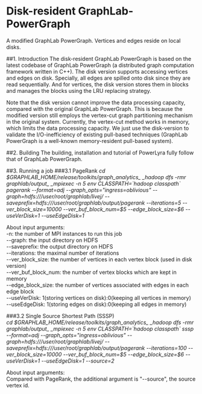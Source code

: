 # Disk-resident GraphLab-PowerGraph
A modified GraphLab PowerGraph. Vertices and edges reside on local disks.

##1. Introduction
The disk-resident GraphLab PowerGraph is based on the latest codebase of GraphLab PowerGraph (a distributed graph computation framework written in C++). The disk version supports accessing vertices and edges on disk. Specially, all edges are spilled onto disk since they are read sequentially. And for vertices, the disk version stores them in blocks and manages the blocks using the LRU replacing strategy. 

Note that the disk version cannot improve the data processing capacity, compared with the original GraphLab PowerGraph. This is because the modified version still employs the vertex-cut graph partitioning mechanism in the original system. Currently, the vertex-cut method works in memory, which limits the data processing capacity. We just use the disk-version to validate the I/O-inefficiency of existing pull-based techniques (GraphLab PowerGraph is a well-known memory-resident pull-based system).

##2. Building
The building, installation and tutorial of PowerLyra fully follow that of GraphLab PowerGraph.

##3. Running a job
###3.1 PageRank
_cd $GRAPHLAB_HOME/release/toolkits/graph_analytics_  
_hadoop dfs -rmr graphlab/output_  
_mpiexec -n 5 env CLASSPATH=`hadoop classpath` pagerank --format=adj --graph_opts="ingress=oblivious" --graph=hdfs:///user/root/graphlab/livej/ --saveprefix=hdfs:///user/root/graphlab/output/pagerank --iterations=5 --ver_block_size=10000 --ver_buf_block_num=$5 --edge_block_size=$6 --useVerDisk=1 --useEdgeDisk=1_

About input arguments:  
-n:  the number of MPI instances to run this job  
--graph:  the input directory on HDFS  
--saveprefix: the output directory on HDFS  
--iterations: the maximal number of iterations  
--ver_block_size: the number of vertices in each vertex block (used in disk version)  
--ver_buf_block_num:  the number of vertex blocks which are kept in memory  
--edge_block_size:  the number of vertices associated with edges in each edge block  
--useVerDisk:  1(storing vertices on disk):0(keeping all vertices in memory)  
--useEdgeDisk:  1(storing edges on disk):0(keeping all edges in memory)

###3.2 Single Source Shortest Path (SSSP)  
_cd $GRAPHLAB_HOME/release/toolkits/graph_analytics_  
_hadoop dfs -rmr graphlab/output_  
_mpiexec -n 5 env CLASSPATH=`hadoop classpath` sssp --format=adj --graph_opts="ingress=oblivious" --graph=hdfs:///user/root/graphlab/livej/ --saveprefix=hdfs:///user/root/graphlab/output/pagerank --iterations=100 --ver_block_size=10000 --ver_buf_block_num=$5 --edge_block_size=$6 --useVerDisk=1 --useEdgeDisk=1 --source=2_

About input arguments:  
Compared with PageRank, the additional argument is "--source", the source vertex id.
